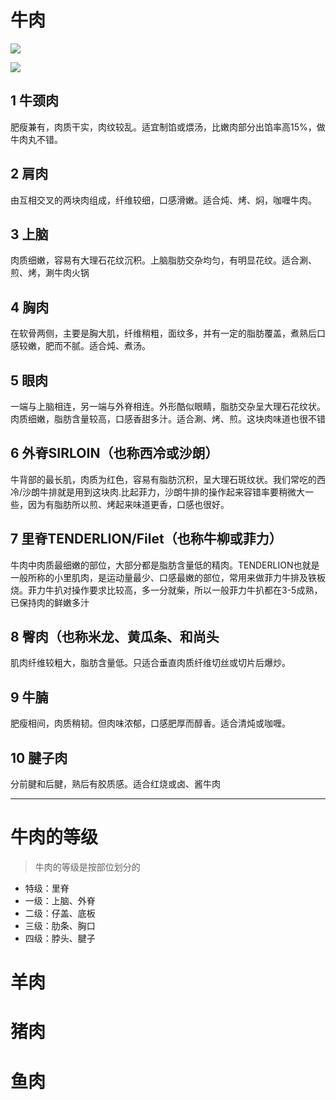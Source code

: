 # 牛肉

![](https://pic4.zhimg.com/80/v2-fc9ce18c380243633bd3fadcda50d523_1440w.webp)

![](https://upload-images.jianshu.io/upload_images/10902443-9732eb3130e8c144.png?imageMogr2/auto-orient/strip|imageView2/2/w/607/format/webp)

## 1 牛颈肉

肥瘦兼有，肉质干实，肉纹较乱。适宜制馅或煨汤，比嫩肉部分出馅率高15%，做牛肉丸不错。

## 2 肩肉

由互相交叉的两块肉组成，纤维较细，口感滑嫩。适合炖、烤、焖，咖喱牛肉。

## 3 上脑

肉质细嫩，容易有大理石花纹沉积。上脑脂肪交杂均匀，有明显花纹。适合涮、煎、烤，涮牛肉火锅

## 4 胸肉

在软骨两侧，主要是胸大肌，纤维稍粗，面纹多，并有一定的脂肪覆盖，煮熟后口感较嫩，肥而不腻。适合炖、煮汤。

## 5 眼肉

一端与上脑相连，另一端与外脊相连。外形酷似眼睛，脂肪交杂呈大理石花纹状。肉质细嫩，脂肪含量较高，口感香甜多汁。适合涮、烤、煎。这块肉味道也很不错

## 6 外脊SIRLOIN（也称西冷或沙朗）

牛背部的最长肌，肉质为红色，容易有脂肪沉积，呈大理石斑纹状。我们常吃的西冷/沙朗牛排就是用到这块肉.比起菲力，沙朗牛排的操作起来容错率要稍微大一些，因为有脂肪所以煎、烤起来味道更香，口感也很好。

## 7 里脊TENDERLION/Filet（也称牛柳或菲力）

牛肉中肉质最细嫩的部位，大部分都是脂肪含量低的精肉。TENDERLION也就是一般所称的小里肌肉，是运动量最少、口感最嫩的部位，常用来做菲力牛排及铁板烧。菲力牛扒对操作要求比较高，多一分就柴，所以一般菲力牛扒都在3-5成熟，已保持肉的鲜嫩多汁

## 8 臀肉（也称米龙、黄瓜条、和尚头

肌肉纤维较粗大，脂肪含量低。只适合垂直肉质纤维切丝或切片后爆炒。

## 9 牛腩

肥瘦相间，肉质稍韧。但肉味浓郁，口感肥厚而醇香。适合清炖或咖喱。

## 10 腱子肉

分前腱和后腱，熟后有胶质感。适合红烧或卤、酱牛肉

---

# 牛肉的等级

> 牛肉的等级是按部位划分的

- 特级：里脊
- 一级：上脑、外脊
- 二级：仔盖、底板
- 三级：肋条、胸口
- 四级：脖头、腱子

# 羊肉


# 猪肉


# 鱼肉


